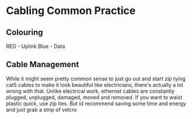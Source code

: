 # Cabling Common Practice


## Colouring
RED - Uplink
Blue - Data

## Cable Management
While it might seem pretty common sense to just go out and start zip tying cat5 cables  to make it look beautiful like electricians, there's actually a lot wrong with that. Unlike electrical work, ethernet cables are constantly plugged, unplugged, damaged, moved and removed. If you want to waist plastic quick, use zip ties. But id recommend saving some time and energy and just grab a strip of velcro 
